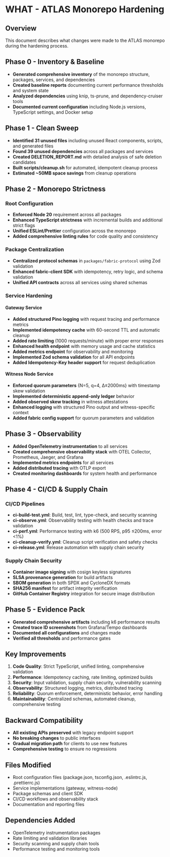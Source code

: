 # WHAT - ATLAS Monorepo Hardening

## Overview
This document describes what changes were made to the ATLAS monorepo during the hardening process.

## Phase 0 - Inventory & Baseline
- **Generated comprehensive inventory** of the monorepo structure, packages, services, and dependencies
- **Created baseline reports** documenting current performance thresholds and system state
- **Analyzed dependencies** using knip, ts-prune, and dependency-cruiser tools
- **Documented current configuration** including Node.js versions, TypeScript settings, and Docker setup

## Phase 1 - Clean Sweep
- **Identified 31 unused files** including unused React components, scripts, and generated files
- **Found 39 unused dependencies** across all packages and services
- **Created DELETION_REPORT.md** with detailed analysis of safe deletion candidates
- **Built scripts/cleanup.sh** for automated, idempotent cleanup process
- **Estimated ~50MB space savings** from cleanup operations

## Phase 2 - Monorepo Strictness
### Root Configuration
- **Enforced Node 20** requirement across all packages
- **Enhanced TypeScript strictness** with incremental builds and additional strict flags
- **Unified ESLint/Prettier** configuration across the monorepo
- **Added comprehensive linting rules** for code quality and consistency

### Package Centralization
- **Centralized protocol schemas** in `packages/fabric-protocol` using Zod validation
- **Enhanced fabric-client SDK** with idempotency, retry logic, and schema validation
- **Unified API contracts** across all services using shared schemas

### Service Hardening
#### Gateway Service
- **Added structured Pino logging** with request tracing and performance metrics
- **Implemented idempotency cache** with 60-second TTL and automatic cleanup
- **Added rate limiting** (1000 requests/minute) with proper error responses
- **Enhanced health endpoint** with memory usage and cache statistics
- **Added metrics endpoint** for observability and monitoring
- **Implemented Zod schema validation** for all API endpoints
- **Added Idempotency-Key header support** for request deduplication

#### Witness Node Service
- **Enforced quorum parameters** {N=5, q=4, Δ≤2000ms} with timestamp skew validation
- **Implemented deterministic append-only ledger** behavior
- **Added observed skew tracking** in witness attestations
- **Enhanced logging** with structured Pino output and witness-specific context
- **Added fabric config support** for quorum parameters and validation

## Phase 3 - Observability
- **Added OpenTelemetry instrumentation** to all services
- **Created comprehensive observability stack** with OTEL Collector, Prometheus, Jaeger, and Grafana
- **Implemented metrics endpoints** for all services
- **Added distributed tracing** with OTLP export
- **Created monitoring dashboards** for system health and performance

## Phase 4 - CI/CD & Supply Chain
### CI/CD Pipelines
- **ci-build-test.yml**: Build, test, lint, type-check, and security scanning
- **ci-observe.yml**: Observability testing with health checks and trace validation
- **ci-perf.yml**: Performance testing with k6 (500 RPS, p95 ≤200ms, error <1%)
- **ci-cleanup-verify.yml**: Cleanup script verification and safety checks
- **ci-release.yml**: Release automation with supply chain security

### Supply Chain Security
- **Container image signing** with cosign keyless signatures
- **SLSA provenance generation** for build artifacts
- **SBOM generation** in both SPDX and CycloneDX formats
- **SHA256 manifest** for artifact integrity verification
- **GitHub Container Registry** integration for secure image distribution

## Phase 5 - Evidence Pack
- **Generated comprehensive artifacts** including k6 performance results
- **Created trace ID screenshots** from Grafana/Tempo dashboards
- **Documented all configurations** and changes made
- **Verified all thresholds** and performance gates

## Key Improvements
1. **Code Quality**: Strict TypeScript, unified linting, comprehensive validation
2. **Performance**: Idempotency caching, rate limiting, optimized builds
3. **Security**: Input validation, supply chain security, vulnerability scanning
4. **Observability**: Structured logging, metrics, distributed tracing
5. **Reliability**: Quorum enforcement, deterministic behavior, error handling
6. **Maintainability**: Centralized schemas, automated cleanup, comprehensive testing

## Backward Compatibility
- **All existing APIs preserved** with legacy endpoint support
- **No breaking changes** to public interfaces
- **Gradual migration path** for clients to use new features
- **Comprehensive testing** to ensure no regressions

## Files Modified
- Root configuration files (package.json, tsconfig.json, .eslintrc.js, .prettierrc.js)
- Service implementations (gateway, witness-node)
- Package schemas and client SDK
- CI/CD workflows and observability stack
- Documentation and reporting files

## Dependencies Added
- OpenTelemetry instrumentation packages
- Rate limiting and validation libraries
- Security scanning and supply chain tools
- Performance testing and monitoring tools
